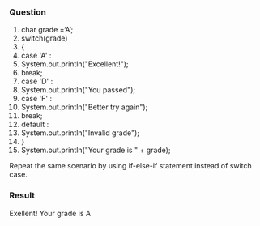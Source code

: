<h3>Question</h3>


1.	char grade =‘A’;
2.	 switch(grade)
3.	{
4.	case 'A' :
5.	System.out.println("Excellent!"); 
6.	break;
7.	case 'D' :
8.	System.out.println("You passed");
9.	case 'F' :
10.	System.out.println("Better try again");
11.	break;
12.	default :
13.	System.out.println("Invalid grade");
14.	}
15.	System.out.println("Your grade is " + grade);


Repeat the same scenario by using if-else-if statement instead of switch case. 


<h3>Result</h3>

Exellent!
Your grade is A
